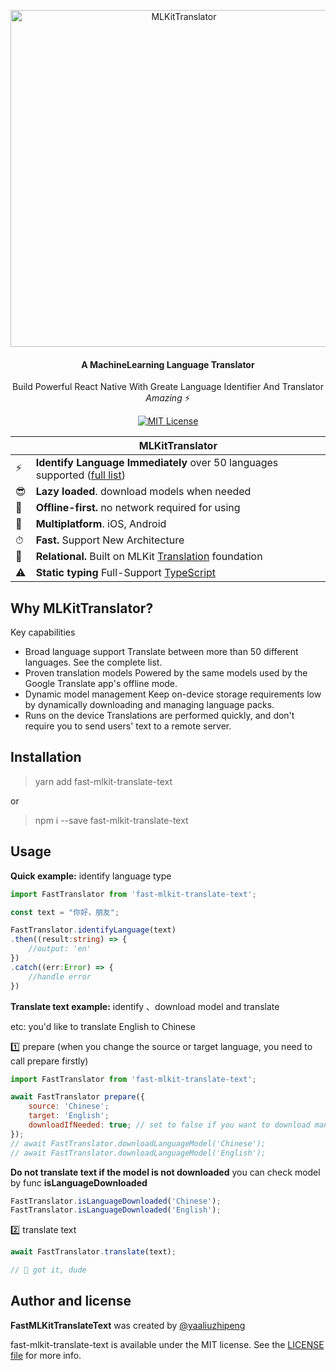 <p align="center">
  <img src="https://github.com/yaaliuzhipeng/fast-mlkit-translate-text/blob/main/raw/logo.png" alt="MLKitTranslator" width="539" />
</p>

<h4 align="center">
  A MachineLearning Language Translator
</h4>

<p align="center">
  Build Powerful React Native With Greate Language Identifier And Translator <em>Amazing</em> ⚡️
</p>

<p align="center">
  <a href="https://github.com/yaaliuzhipeng/fast-mlkit-translate-text">
    <img src="https://img.shields.io/badge/License-MIT-blue.svg" alt="MIT License">
  </a>
</p>

|   | MLKitTranslator |
| - | ------------ |
| ⚡️ | **Identify Language Immediately** over 50 languages supported ([full list](https://developers.google.com/ml-kit/language/translation/translation-language-support)) |
| 😎 | **Lazy loaded**. download models when needed |
| 🔄 | **Offline-first.** no network required for using |
| 📱 | **Multiplatform**. iOS, Android |
| ⏱ | **Fast.** Support New Architecture |
| 🔗 | **Relational.** Built on MLKit [Translation](https://developers.google.com/ml-kit/language/translation) foundation |
| ⚠️ | **Static typing** Full-Support [TypeScript](https://typescriptlang.org) |

## Why MLKitTranslator?

Key capabilities

- Broad language support Translate between more than 50 different languages. See the complete list.
- Proven translation models Powered by the same models used by the Google Translate app's offline mode.
- Dynamic model management Keep on-device storage requirements low by dynamically downloading and managing language packs.
- Runs on the device Translations are performed quickly, and don't require you to send users' text to a remote server.

## Installation

> yarn add fast-mlkit-translate-text

or

> npm i --save fast-mlkit-translate-text


## Usage

**Quick example:** identify language type

```typescript
import FastTranslator from 'fast-mlkit-translate-text';

const text = "你好，朋友";

FastTranslator.identifyLanguage(text)
.then((result:string) => {
	//output: 'en'
})
.catch((err:Error) => {
    //handle error
})

```
**Translate text example:** identify 、download model and translate

etc: you'd like to translate English to Chinese

1️⃣ prepare (when you change the source or target language, you need to call prepare firstly)
```js
import FastTranslator from 'fast-mlkit-translate-text';

await FastTranslator prepare({
    source: 'Chinese';
    target: 'English';
    downloadIfNeeded: true; // set to false if you want to download mannually
});
// await FastTranslator.downloadLanguageModel('Chinese');
// await FastTranslator.downloadLanguageModel('English');
```
**Do not translate text if the model is not downloaded**
you can check model by func **isLanguageDownloaded**
```js
FastTranslator.isLanguageDownloaded('Chinese');
FastTranslator.isLanguageDownloaded('English');
```

2️⃣ translate text
```js
await FastTranslator.translate(text);

// 🎉 got it, dude
```


## Author and license

**FastMLKitTranslateText** was created by [@yaaliuzhipeng](https://github.com/yaaliuzhipeng)

fast-mlkit-translate-text is available under the MIT license. See the [LICENSE file](./LICENSE) for more info.